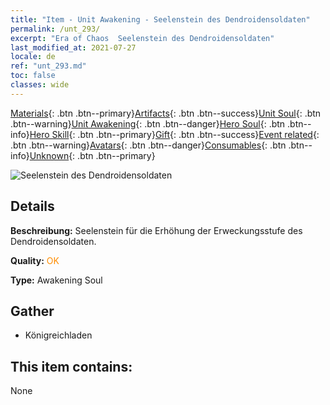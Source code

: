 ```yaml
---
title: "Item - Unit Awakening - Seelenstein des Dendroidensoldaten"
permalink: /unt_293/
excerpt: "Era of Chaos  Seelenstein des Dendroidensoldaten"
last_modified_at: 2021-07-27
locale: de
ref: "unt_293.md"
toc: false
classes: wide
---
```

 [Materials](/ItemsDE/){: .btn .btn--primary}[Artifacts](/ItemsDE/Artifacts/){: .btn .btn--success}[Unit Soul](/ItemsDE/UnitSoul/){: .btn .btn--warning}[Unit Awakening](/ItemsDE/UnitAwakening/){: .btn .btn--danger}[Hero Soul](/ItemsDE/HeroSoul/){: .btn .btn--info}[Hero Skill](/ItemsDE/HeroSkill/){: .btn .btn--primary}[Gift](/ItemsDE/Gift/){: .btn .btn--success}[Event related](/ItemsDE/Events/){: .btn .btn--warning}[Avatars](/ItemsDE/Avatars/){: .btn .btn--danger}[Consumables](/ItemsDE/Consumables/){: .btn .btn--info}[Unknown](/ItemsDE/Unknown/){: .btn .btn--primary}

 ![Seelenstein des Dendroidensoldaten](/images/u/tia_shuyao.jpg)

## Details
 **Beschreibung:** Seelenstein für die Erhöhung der Erweckungsstufe des Dendroidensoldaten.

 **Quality:** <span style="color: #FF8C00">OK</span>

 **Type:** Awakening Soul

## Gather

*    Königreichladen 

## This item contains:

  None

